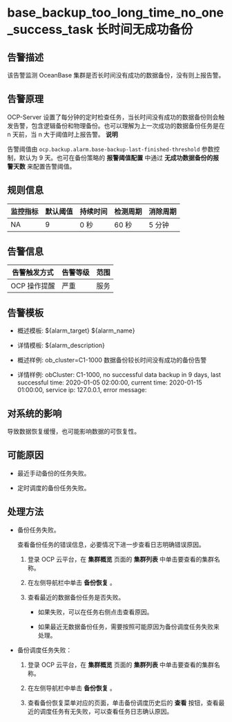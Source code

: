base_backup_too_long_time_no_one_success_task 长时间无成功备份 
===========================================================================



告警描述 
-------------------------

该告警监测 OceanBase 集群是否长时间没有成功的数据备份，没有则上报告警。

告警原理 
-------------------------

OCP-Server 设置了每分钟的定时检查任务，当长时间没有成功的数据备份则会触发告警，包含逻辑备份和物理备份。也可以理解为上一次成功的数据备份任务是在 n 天前，当 n 大于阈值时上报告警。
**说明**



告警阈值由 `ocp.backup.alarm.base-backup-last-finished-threshold` 参数控制，默认为 9 天。也可在备份策略的 **报警阈值配置** 中通过 **无成功数据备份的报警天数** 来配置告警阈值。

规则信息 
-------------------------



| 监控指标 | 默认阈值 | 持续时间 | 检测周期 | 消除周期 |
|------|------|------|------|------|
| NA   | 9    | 0 秒  | 60 秒 | 5 分钟 |



告警信息 
-------------------------



|  告警触发方式  | 告警等级 | 范围 |
|----------|------|----|
| OCP 操作提醒 | 严重   | 服务 |



告警模板 
-------------------------

* 概述模板: \${alarm_target} ${alarm_name}

  

* 详情模板: ${alarm_description}

  

* 概述样例: ob_cluster=C1-1000 数据备份较长时间没有成功的备份告警

  

* 详情样例: obCluster: C1-1000, no successful data backup in 9 days, last successful time: 2020-01-05 02:00:00, current time: 2020-01-15 01:00:00, service ip: 127.0.0.1, error message:

  




对系统的影响 
---------------------------

导致数据恢复缓慢，也可能影响数据的可恢复性。

可能原因 
-------------------------

* 最近手动备份的任务失败。

  

* 定时调度的备份任务失败。

  




处理方法 
-------------------------

* 备份任务失败。

  查看备份任务的错误信息，必要情况下进一步查看日志明确错误原因。
  1. 登录 OCP 云平台，在 **集群概览** 页面的 **集群列表** 中单击要查看的集群名称。

     
  
  2. 在左侧导航栏中单击 **备份恢复** 。

     
  
  3. 查看最近的数据备份任务是否失败。

     * 如果失败，可以在任务右侧点击查看原因。

       
     
     * 如果最近无数据备份任务，需要按照可能原因为备份调度任务失败来处理。

       
     

     
  

  

* 备份调度任务失败：

  1. 登录 OCP 云平台，在 **集群概览** 页面的 **集群列表** 中单击要查看的集群名称。

     
  
  2. 在左侧导航栏中单击 **备份恢复** 。

     
  
  3. 查看备份恢复菜单对应的页面，单击备份调度历史后的 **查看** 按钮，查看最近的调度任务有无失败，可以查看任务日志确认原因。

     
  

  



